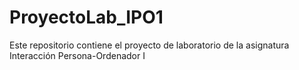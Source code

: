 # ProyectoLab_IPO1
Este repositorio contiene el proyecto de laboratorio de la asignatura Interacción Persona-Ordenador I
